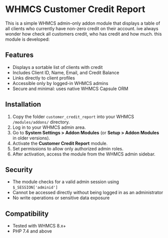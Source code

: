 # WHMCS Customer Credit Report
This is a simple WHMCS admin-only addon module that displays a table of all clients who currently have non-zero credit on their account.
ive always wonder how check all customers credit, who has credit and how much. this module is developed:

## Features

- Displays a sortable list of clients with credit
- Includes Client ID, Name, Email, and Credit Balance
- Links directly to client profiles
- Accessible only by logged-in WHMCS admins
- Secure and minimal: uses native WHMCS Capsule ORM

## Installation
1. Copy the folder `customer_credit_report` into your WHMCS `/modules/addons/` directory.
2. Log in to your WHMCS admin area.
3. Go to **System Settings > Addon Modules** (or **Setup > Addon Modules** in older versions).
4. Activate the **Customer Credit Report** module.
5. Set permissions to allow only authorized admin roles.
6. After activation, access the module from the WHMCS admin sidebar.

## Security
- The module checks for a valid admin session using `$_SESSION['adminid']`
- Cannot be accessed directly without being logged in as an administrator
- No write operations or sensitive data exposure

## Compatibility
- Tested with WHMCS 8.x+
- PHP 7.4 and above

